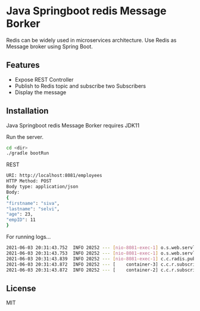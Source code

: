 # Java Springboot redis Message Borker

Redis can be widely used in microservices architecture. Use Redis  as Message broker using Spring Boot. 

## Features

- Expose REST Controller
- Publish to Redis topic and subscribe two Subscribers
- Display the message


## Installation

Java Springboot redis Message Borker requires JDK11

Run the server.

```sh
cd <dir>
./gradle bootRun
```

REST

```sh
URI: http://localhost:8081/employees
HTTP Method: POST
Body type: application/json
Body:
{
"firstname": "siva",
"lastname": "selvi",
"age": 23,
"empID": 11
}
```

For running logs...

```sh
2021-06-03 20:31:43.752  INFO 20252 --- [nio-8081-exec-1] o.s.web.servlet.DispatcherServlet        : Initializing Servlet 'dispatcherServlet'
2021-06-03 20:31:43.753  INFO 20252 --- [nio-8081-exec-1] o.s.web.servlet.DispatcherServlet        : Completed initialization in 1 ms
2021-06-03 20:31:43.839  INFO 20252 --- [nio-8081-exec-1] c.c.radis.publish.EmployeePublisher      : Sending: Employee(firstname=siva, lastname=selvi, age=23, empID=11)
2021-06-03 20:31:43.872  INFO 20252 --- [    container-3] c.c.r.subscribe.EmployeeITSubscriber     : Message received from EmployeeITSubscriber: Employee(firstname=siva, lastname=selvi, age=23, empID=11)
2021-06-03 20:31:43.872  INFO 20252 --- [    container-2] c.c.r.subscribe.EmployeeHRSubscriber     : Message received from EmployeeHRSubscriber: Employee(firstname=siva, lastname=selvi, age=23, empID=11)

```


## License

MIT

